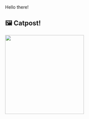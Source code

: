Hello there!



## 🖼️ Catpost!

<sub>
    <img src="https://cdn2.thecatapi.com/images/bi6.jpg" height="256">
</sub>

